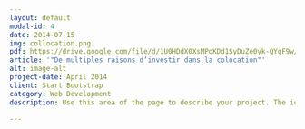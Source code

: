 ```yaml
---
layout: default
modal-id: 4
date: 2014-07-15
img: collocation.png
pdf: https://drive.google.com/file/d/1U0HDdX0XsMPoKDd1SyDuZe0yk-QYqF9w/preview
article: '"De multiples raisons d’investir dans la colocation"'
alt: image-alt
project-date: April 2014
client: Start Bootstrap
category: Web Development
description: Use this area of the page to describe your project. The icon above is part of a free icon set by <a href="https://sellfy.com/p/8Q9P/jV3VZ/">Flat Icons</a>. On their website, you can download their free set with 16 icons, or you can purchase the entire set with 146 icons for only $12!

---
```

